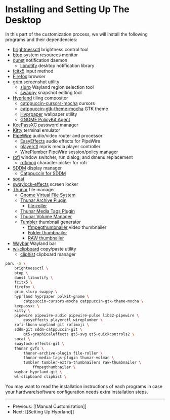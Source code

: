 # Installing and Setting Up The Desktop

In this part of the customization process, we will install
the following programs and their dependencies:

- [brightnessctl](https://github.com/Hummer12007/brightnessctl) brightness control tool
- [btop](https://github.com/aristocratos/btop) system resources monitor
- [dunst](https://dunst-project.org/) notification daemon
  - [libnotify](https://gitlab.gnome.org/GNOME/libnotify) desktop notification library
- [fcitx5](https://github.com/fcitx/fcitx5) input method
- [Firefox](https://www.mozilla.org/en-US/firefox/new/) browser
- [grim](https://git.sr.ht/~emersion/grim) screenshot utility
  - [slurp](https://github.com/emersion/slurp) Wayland region selection tool
  - [swappy](https://github.com/jtheoof/swappy) snapshot editing tool
- [Hyprland](https://hyprland.org/) tiling compositor
  - [catppuccin-cursors-mocha](https://github.com/catppuccin/cursors) cursors
  - [catppuccin-gtk-theme-mocha](https://github.com/catppuccin/gtk) GTK theme
  - [Hyprpaper](https://github.com/hyprwm/hyprpaper) wallpaper utility
  - [GNOME PolicyKit Agent](https://gitlab.gnome.org/Archive/policykit-gnome)
- [KeePassXC](https://keepassxc.org/) password manager
- [Kitty](https://sw.kovidgoyal.net/kitty/) terminal emulator
- [PipeWire](https://pipewire.org) audio/video router and processor
  - [EasyEffects](https://github.com/wwmm/easyeffects) audio effects for PipeWire
  - [playerctl](https://github.com/altdesktop/playerctl) mpris media player controller
  - [WirePlumber](https://pipewire.pages.freedesktop.org/wireplumber/) PipeWire session/policy manager
- [rofi](https://github.com/lbonn/rofi) window switcher, run dialog, and dmenu replacement
  - [rofimoji](https://github.com/fdw/rofimoji) character picker for rofi
- [SDDM](https://github.com/sddm/sddm/) display manager
  - [Catppuccin for SDDM](https://github.com/khaneliman/catppuccin-sddm-corners)
- [socat](http://www.dest-unreach.org/socat/)
- [swaylock-effects](https://github.com/jirutka/swaylock-effects) screen locker
- [Thunar](https://docs.xfce.org/xfce/thunar/start) file manager
  - [Gnome Virtual File System](https://wiki.gnome.org/Projects/gvfs)
  - [Thunar Archive Plugin](https://goodies.xfce.org/projects/thunar-plugins/thunar-archive-plugin)
    - [file-roller](https://wiki.gnome.org/Apps/FileRoller)
  - [Thunar Media Tags Plugin](https://goodies.xfce.org/projects/thunar-plugins/thunar-media-tags-plugin)
  - [Thunar Volume Manager](https://goodies.xfce.org/projects/thunar-plugins/thunar-volman)
  - [Tumbler](https://gitlab.xfce.org/xfce/tumbler) thumbnail generator
    - [ffmpegthumbnailer](https://github.com/dirkvdb/ffmpegthumbnailer) video thumbnailer
    - [Folder thumbnailer](https://github.com/j-james/thunar-folder-thumbnails)
    - [RAW thumbnailer](https://code.google.com/archive/p/raw-thumbnailer/)
- [Waybar](https://github.com/Alexays/Waybar) Wayland bar
- [wl-clipboard](https://github.com/bugaevc/wl-clipboard) copy/paste utility
  - [cliphist](https://github.com/sentriz/cliphist) clipboard manager

```bash
paru -S \
    brightnessctl \
    btop \
    dunst libnotify \
    fcitx5 \
    firefox \
    grim slurp swappy \
    hyprland hyprpaper polkit-gnome \
        catppuccin-cursors-mocha catppuccin-gtk-theme-mocha \
    keepassxc \
    kitty \
    pipewire pipewire-audio pipewire-pulse lib32-pipewire \
        easyeffects playerctl wireplumber \
    rofi-lbonn-wayland-git rofimoji \
    sddm-git sddm-catppuccin-git \
        qt5-graphicaleffects qt5-svg qt5-quickcontrols2 \
    socat \
    swaylock-effects-git \
    thunar gvfs \
        thunar-archive-plugin file-roller \
        thunar-media-tags-plugin thunar-volman \
        tumbler tumbler-extra-thumbnailers raw-thumbnailer \
            ffmpegthumbnailer \
    waybar-hyprland-git \
    wl-clipboard cliphist \
```

You may want to read the installation instructions of each programs in case your hardware/software configuration needs extra installation steps.

---

- Previous: [[Manual Customization]]
- Next: [[Setting Up Hyprland]]
